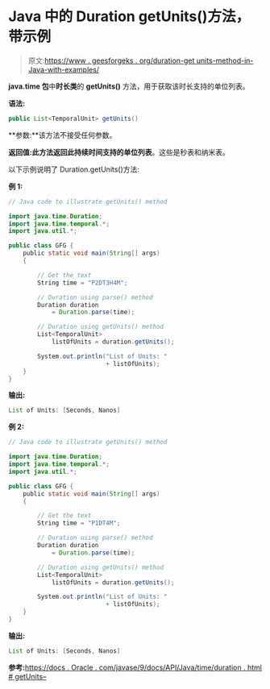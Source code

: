 # Java 中的 Duration getUnits()方法，带示例

> 原文:[https://www . geesforgeks . org/duration-get units-method-in-Java-with-examples/](https://www.geeksforgeeks.org/duration-getunits-method-in-java-with-examples/)

**java.time 包**中**时长类**的 **getUnits()** 方法，用于获取该时长支持的单位列表。

**语法:**

```java
public List<TemporalUnit> getUnits()

```

**参数:**该方法不接受任何参数。

**返回值:**此方法返回此持续时间支持的**单位列表**。这些是秒表和纳米表。

以下示例说明了 Duration.getUnits()方法:

**例 1:**

```java
// Java code to illustrate getUnits() method

import java.time.Duration;
import java.time.temporal.*;
import java.util.*;

public class GFG {
    public static void main(String[] args)
    {

        // Get the text
        String time = "P2DT3H4M";

        // Duration using parse() method
        Duration duration
            = Duration.parse(time);

        // Duration using getUnits() method
        List<TemporalUnit>
            listOfUnits = duration.getUnits();

        System.out.println("List of Units: "
                           + listOfUnits);
    }
}
```

**输出:**

```java
List of Units: [Seconds, Nanos]

```

**例 2:**

```java
// Java code to illustrate getUnits() method

import java.time.Duration;
import java.time.temporal.*;
import java.util.*;

public class GFG {
    public static void main(String[] args)
    {

        // Get the text
        String time = "P1DT4M";

        // Duration using parse() method
        Duration duration
            = Duration.parse(time);

        // Duration using getUnits() method
        List<TemporalUnit>
            listOfUnits = duration.getUnits();

        System.out.println("List of Units: "
                           + listOfUnits);
    }
}
```

**输出:**

```java
List of Units: [Seconds, Nanos]

```

**参考:**[https://docs . Oracle . com/javase/9/docs/API/Java/time/duration . html # getUnits–](https://docs.oracle.com/javase/9/docs/api/java/time/Duration.html#getUnits--)